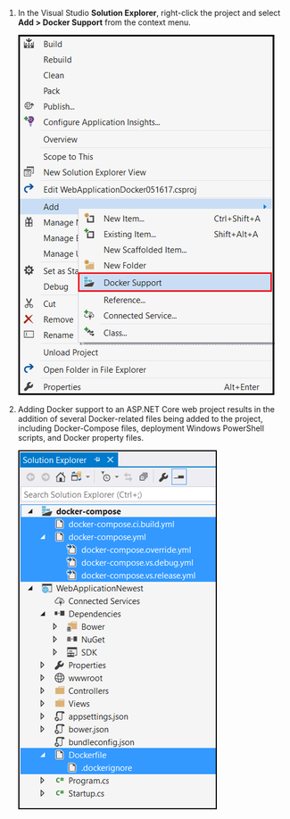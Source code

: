 1. In the Visual Studio **Solution Explorer**, right-click the project and select **Add > Docker Support** from the context menu.
   
    ![Add Docker Support context menu](media/vs-azure-tools-docker-add-docker-support/docker-support-context-menu.png)
2. Adding Docker support to an ASP.NET Core web project results in the addition of several Docker-related
   files being added to the project, including Docker-Compose files, deployment Windows PowerShell scripts, and Docker property files. 
   
    ![Docker files added to project](media/vs-azure-tools-docker-add-docker-support/docker-files-added.png)


